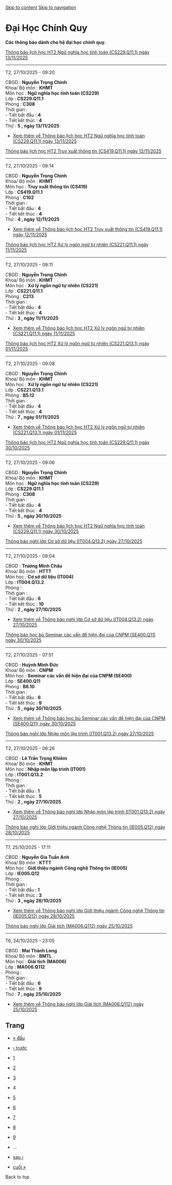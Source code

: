 [Skip to content](https://daa.uit.edu.vn/thongbaochinhquy?page=3#main)
 [Skip to navigation](https://daa.uit.edu.vn/thongbaochinhquy?page=3#main-nav)

Đại Học Chính Quy
=================

**Các thông báo dành cho hệ đại học chính quy.**

[Thông báo lịch học HT2 Ngữ nghĩa học tính toán (CS229.Q11.1) ngày 13/11/2025](https://daa.uit.edu.vn/node/36900)

------------------------------------------------------------------------------------------------------------------

T2, 27/10/2025 - 09:20

CBGD : **Nguyễn Trọng Chỉnh**  
Khoa/ Bộ môn : **KHMT**  
Môn học : **Ngữ nghĩa học tính toán (CS229)**  
Lớp : **CS229.Q11.1**  
Phòng : **C308**  
Thời gian :  
\- Tiết bắt đầu : **4**  
\- Tiết kết thúc : **4**  
Thứ : **5 , ngày 13/11/2025**

*   [Xem thêm về Thông báo lịch học HT2 Ngữ nghĩa học tính toán (CS229.Q11.1) ngày 13/11/2025](https://daa.uit.edu.vn/node/36900 "Thông báo lịch học HT2 Ngữ nghĩa học tính toán (CS229.Q11.1) ngày 13/11/2025")
    

[Thông báo lịch học HT2 Truy xuất thông tin (CS419.Q11.1) ngày 12/11/2025](https://daa.uit.edu.vn/node/36899)

--------------------------------------------------------------------------------------------------------------

T2, 27/10/2025 - 09:14

CBGD : **Nguyễn Trọng Chỉnh**  
Khoa/ Bộ môn : **KHMT**  
Môn học : **Truy xuất thông tin (CS419)**  
Lớp : **CS419.Q11.1**  
Phòng : **C102**  
Thời gian :  
\- Tiết bắt đầu : **4**  
\- Tiết kết thúc : **4**  
Thứ : **4 , ngày 12/11/2025**

*   [Xem thêm về Thông báo lịch học HT2 Truy xuất thông tin (CS419.Q11.1) ngày 12/11/2025](https://daa.uit.edu.vn/node/36899 "Thông báo lịch học HT2 Truy xuất thông tin (CS419.Q11.1) ngày 12/11/2025")
    

[Thông báo lịch học HT2 Xử lý ngôn ngữ tự nhiên (CS221.Q11.1) ngày 11/11/2025](https://daa.uit.edu.vn/node/36898)

------------------------------------------------------------------------------------------------------------------

T2, 27/10/2025 - 09:11

CBGD : **Nguyễn Trọng Chỉnh**  
Khoa/ Bộ môn : **KHMT**  
Môn học : **Xử lý ngôn ngữ tự nhiên (CS221)**  
Lớp : **CS221.Q11.1**  
Phòng : **C213**  
Thời gian :  
\- Tiết bắt đầu : **4**  
\- Tiết kết thúc : **4**  
Thứ : **3 , ngày 11/11/2025**

*   [Xem thêm về Thông báo lịch học HT2 Xử lý ngôn ngữ tự nhiên (CS221.Q11.1) ngày 11/11/2025](https://daa.uit.edu.vn/node/36898 "Thông báo lịch học HT2 Xử lý ngôn ngữ tự nhiên (CS221.Q11.1) ngày 11/11/2025")
    

[Thông báo lịch học HT2 Xử lý ngôn ngữ tự nhiên (CS221.Q13.1) ngày 01/11/2025](https://daa.uit.edu.vn/node/36897)

------------------------------------------------------------------------------------------------------------------

T2, 27/10/2025 - 09:08

CBGD : **Nguyễn Trọng Chỉnh**  
Khoa/ Bộ môn : **KHMT**  
Môn học : **Xử lý ngôn ngữ tự nhiên (CS221)**  
Lớp : **CS221.Q13.1**  
Phòng : **B5.12**  
Thời gian :  
\- Tiết bắt đầu : **4**  
\- Tiết kết thúc : **4**  
Thứ : **7 , ngày 01/11/2025**

*   [Xem thêm về Thông báo lịch học HT2 Xử lý ngôn ngữ tự nhiên (CS221.Q13.1) ngày 01/11/2025](https://daa.uit.edu.vn/node/36897 "Thông báo lịch học HT2 Xử lý ngôn ngữ tự nhiên (CS221.Q13.1) ngày 01/11/2025")
    

[Thông báo lịch học HT2 Ngữ nghĩa học tính toán (CS229.Q11.1) ngày 30/10/2025](https://daa.uit.edu.vn/node/36896)

------------------------------------------------------------------------------------------------------------------

T2, 27/10/2025 - 09:06

CBGD : **Nguyễn Trọng Chỉnh**  
Khoa/ Bộ môn : **KHMT**  
Môn học : **Ngữ nghĩa học tính toán (CS229)**  
Lớp : **CS229.Q11.1**  
Phòng : **C308**  
Thời gian :  
\- Tiết bắt đầu : **4**  
\- Tiết kết thúc : **4**  
Thứ : **5 , ngày 30/10/2025**

*   [Xem thêm về Thông báo lịch học HT2 Ngữ nghĩa học tính toán (CS229.Q11.1) ngày 30/10/2025](https://daa.uit.edu.vn/node/36896 "Thông báo lịch học HT2 Ngữ nghĩa học tính toán (CS229.Q11.1) ngày 30/10/2025")
    

[Thông báo nghỉ lớp Cơ sở dữ liệu (IT004.Q13.2) ngày 27/10/2025](https://daa.uit.edu.vn/node/36895)

----------------------------------------------------------------------------------------------------

T2, 27/10/2025 - 09:04

CBGD : **Trương Minh Châu**  
Khoa/ Bộ môn : **HTTT**  
Môn học : **Cơ sở dữ liệu (IT004)**  
Lớp : **IT004.Q13.2**  
Phòng :  
Thời gian :  
\- Tiết bắt đầu : **6**  
\- Tiết kết thúc : **10**  
Thứ : **2 , ngày 27/10/2025**

*   [Xem thêm về Thông báo nghỉ lớp Cơ sở dữ liệu (IT004.Q13.2) ngày 27/10/2025](https://daa.uit.edu.vn/node/36895 "Thông báo nghỉ lớp Cơ sở dữ liệu (IT004.Q13.2) ngày 27/10/2025")
    

[Thông báo học bù Seminar các vấn đề hiện đại của CNPM (SE400.Q11) ngày 30/10/2025](https://daa.uit.edu.vn/node/36894)

-----------------------------------------------------------------------------------------------------------------------

T2, 27/10/2025 - 07:51

CBGD : **Huỳnh Minh Đức**  
Khoa/ Bộ môn : **CNPM**  
Môn học : **Seminar các vấn đề hiện đại của CNPM (SE400)**  
Lớp : **SE400.Q11**  
Phòng : **B6.10**  
Thời gian :  
\- Tiết bắt đầu : **6**  
\- Tiết kết thúc : **9**  
Thứ : **5 , ngày 30/10/2025**

*   [Xem thêm về Thông báo học bù Seminar các vấn đề hiện đại của CNPM (SE400.Q11) ngày 30/10/2025](https://daa.uit.edu.vn/node/36894 "Thông báo học bù Seminar các vấn đề hiện đại của CNPM (SE400.Q11) ngày 30/10/2025")
    

[Thông báo nghỉ lớp Nhập môn lập trình (IT001.Q13.2) ngày 27/10/2025](https://daa.uit.edu.vn/node/36893)

---------------------------------------------------------------------------------------------------------

T2, 27/10/2025 - 06:26

CBGD : **Lê Trần Trọng Khiêm**  
Khoa/ Bộ môn : **KHMT**  
Môn học : **Nhập môn lập trình (IT001)**  
Lớp : **IT001.Q13.2**  
Phòng :  
Thời gian :  
\- Tiết bắt đầu : **1**  
\- Tiết kết thúc : **5**  
Thứ : **2 , ngày 27/10/2025**

*   [Xem thêm về Thông báo nghỉ lớp Nhập môn lập trình (IT001.Q13.2) ngày 27/10/2025](https://daa.uit.edu.vn/node/36893 "Thông báo nghỉ lớp Nhập môn lập trình (IT001.Q13.2) ngày 27/10/2025")
    

[Thông báo nghỉ lớp Giới thiệu ngành Công nghệ Thông tin (IE005.Q12) ngày 28/10/2025](https://daa.uit.edu.vn/node/36892)

-------------------------------------------------------------------------------------------------------------------------

T7, 25/10/2025 - 17:11

CBGD : **Nguyễn Gia Tuấn Anh**  
Khoa/ Bộ môn : **KTTT**  
Môn học : **Giới thiệu ngành Công nghệ Thông tin (IE005)**  
Lớp : **IE005.Q12**  
Phòng :  
Thời gian :  
\- Tiết bắt đầu : **1**  
\- Tiết kết thúc : **3**  
Thứ : **3 , ngày 28/10/2025**

*   [Xem thêm về Thông báo nghỉ lớp Giới thiệu ngành Công nghệ Thông tin (IE005.Q12) ngày 28/10/2025](https://daa.uit.edu.vn/node/36892 "Thông báo nghỉ lớp Giới thiệu ngành Công nghệ Thông tin (IE005.Q12) ngày 28/10/2025")
    

[Thông báo nghỉ lớp Giải tích (MA006.Q112) ngày 25/10/2025](https://daa.uit.edu.vn/node/36891)

-----------------------------------------------------------------------------------------------

T6, 24/10/2025 - 23:05

CBGD : **Mai Thành Long**  
Khoa/ Bộ môn : **BMTL**  
Môn học : **Giải tích (MA006)**  
Lớp : **MA006.Q112**  
Phòng :  
Thời gian :  
\- Tiết bắt đầu : **6**  
\- Tiết kết thúc : **9**  
Thứ : **7 , ngày 25/10/2025**

*   [Xem thêm về Thông báo nghỉ lớp Giải tích (MA006.Q112) ngày 25/10/2025](https://daa.uit.edu.vn/node/36891 "Thông báo nghỉ lớp Giải tích (MA006.Q112) ngày 25/10/2025")
    

Trang
-----

*   [« đầu](https://daa.uit.edu.vn/thongbaochinhquy "Đến trang đầu tiên")
    
*   [‹ trước](https://daa.uit.edu.vn/thongbaochinhquy?page=2 "Đến trang kế trước")
    
*   [1](https://daa.uit.edu.vn/thongbaochinhquy "Đến trang 1")
    
*   [2](https://daa.uit.edu.vn/thongbaochinhquy?page=1 "Đến trang 2")
    
*   [3](https://daa.uit.edu.vn/thongbaochinhquy?page=2 "Đến trang 3")
    
*   4
*   [5](https://daa.uit.edu.vn/thongbaochinhquy?page=4 "Đến trang 5")
    
*   [6](https://daa.uit.edu.vn/thongbaochinhquy?page=5 "Đến trang 6")
    
*   [7](https://daa.uit.edu.vn/thongbaochinhquy?page=6 "Đến trang 7")
    
*   [8](https://daa.uit.edu.vn/thongbaochinhquy?page=7 "Đến trang 8")
    
*   [9](https://daa.uit.edu.vn/thongbaochinhquy?page=8 "Đến trang 9")
    
*   …
*   [sau ›](https://daa.uit.edu.vn/thongbaochinhquy?page=4 "Đến trang kế sau")
    
*   [cuối »](https://daa.uit.edu.vn/thongbaochinhquy?page=1923 "Đến trang cuối cùng")
    

Back to top